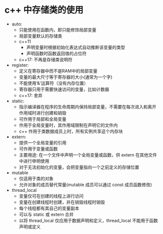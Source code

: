 # c++ 中存储类的使用

- auto: 
  - 只能使用在函数内，即只能修饰局部变量
  - 局部变量默认的存储类
  - c++11
    - 声明变量时根据初始化表达式自动推断该变量的类型
    - 声明函数时函数返回值的占位符
  - c++17: 不再是存储类说明符
- register: 
  - 定义在寄存器中而不是RAM中的局部变量
  - 变量的最大尺寸等于寄存器的大小(通常为一个字)
  - 不能使用‘&’运算符（没有内存位置）
  - 寄存器只用于需要快速访问的变量，比如计数器
  - c++17: 舍弃
- static: 
  - 指示编译器在程序的生命周期内保持局部变量，不需要在每次进入和离开作用域时进行创建和销毁
  - 可作用于局部和全局变量
  - 作用于全局变量时，其作用域限制在声明它的文件内
  - c++ 作用于类数据成员上时，所有实例共享这个内存块
- extern: 
  - 提供一个全局变量的引用
  - 可作用于变量或函数
  - 主要用途: 在一个文件中声明一个全局变量或函数，供 extern 在其他文件中进行申明使用
  - 对于无法初始化的变量，会把变量指向一个之前定义的存储位置
- mutable
  - 仅适用于类的对象
  - 允许对象的成员替代常量(mutable 成员可以通过 const 成员函数修改)
- thread_local
  - 变量仅可在创建的线程上进行访问
  - 变量在创建线程时创建，并在销毁线程时销毁
  - 每个线程都有其自己的变量副本
  - 可以与 static 或 extern 合并
  - 以将 thread_local 仅应用于数据声明和定义，thread_local 不能用于函数声明或定义

